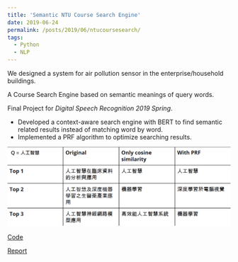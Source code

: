 ```yaml
---
title: 'Semantic NTU Course Search Engine'
date: 2019-06-24
permalink: /posts/2019/06/ntucoursesearch/
tags:
  - Python
  - NLP
---
```


We designed a system for air pollution sensor in the enterprise/household buildings.

A Course Search Engine based on semantic meanings of query words.

Final Project for *Digital Speech Recognition 2019 Spring*.

- Developed a context-aware search engine with BERT to find semantic related results instead of matching word by word.
- Implemented a PRF algorithm to optimize searching results.

![](/images/dsp.png)

[Code](https://github.com/joeyy5588/DSP2019SPRING/tree/master/dsp_final )

[Report](/files/dsp.pdf)